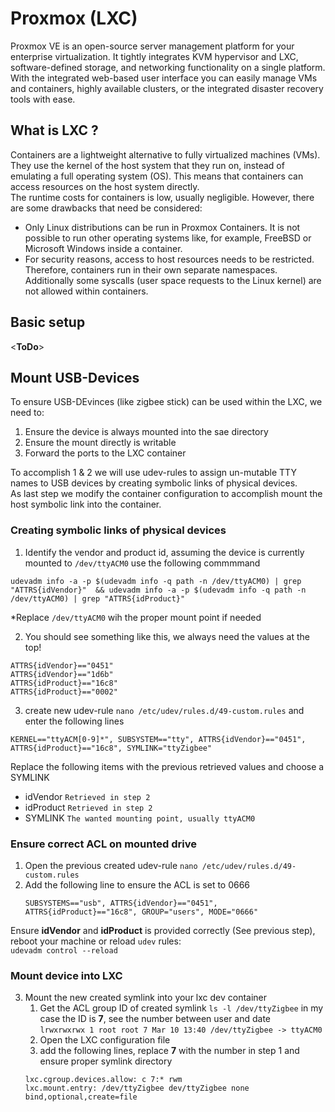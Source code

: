 # Proxmox (LXC)

Proxmox VE is an open-source server management platform for your enterprise virtualization. It tightly integrates KVM hypervisor and LXC, software-defined storage, and networking functionality on a single platform. With the integrated web-based user interface you can easily manage VMs and containers, highly available clusters, or the integrated disaster recovery tools with ease.

## What is LXC ?
Containers are a lightweight alternative to fully virtualized machines (VMs). They use the kernel of the host system that they run on, instead of emulating a full operating system (OS). This means that containers can access resources on the host system directly.  
The runtime costs for containers is low, usually negligible. However, there are some drawbacks that need be considered:

* Only Linux distributions can be run in Proxmox Containers. It is not possible to run other operating systems like, for example, FreeBSD or Microsoft Windows inside a container.  
* For security reasons, access to host resources needs to be restricted. Therefore, containers run in their own separate namespaces. Additionally some syscalls (user space requests to the Linux kernel) are not allowed within containers.

## Basic setup

<**ToDo**>

## Mount USB-Devices
To ensure USB-DEvinces (like zigbee stick) can be used within the LXC, we need to:   
1) Ensure the device is always mounted into the sae directory  
2) Ensure the mount directly is writable  
3) Forward the ports to the LXC container  

To accomplish 1 & 2 we will use udev-rules to assign un-mutable TTY names to USB devices by creating symbolic links of physical devices.  
As last step we modify the container configuration to accomplish mount the host symbolic link into the container.


### Creating symbolic links of physical devices
1) Identify the vendor and product id, assuming the device is currently mounted to ```/dev/ttyACM0``` use the following commmmand  
```
udevadm info -a -p $(udevadm info -q path -n /dev/ttyACM0) | grep "ATTRS{idVendor}"  && udevadm info -a -p $(udevadm info -q path -n /dev/ttyACM0) | grep "ATTRS{idProduct}"
```  
*Replace ```/dev/ttyACM0``` wih the proper mount point if needed  

2) You should see something like this, we always need the values at the top!  
```
ATTRS{idVendor}=="0451"
ATTRS{idVendor}=="1d6b"
ATTRS{idProduct}=="16c8"
ATTRS{idProduct}=="0002"
```

3) create new udev-rule ```nano /etc/udev/rules.d/49-custom.rules``` and enter the following lines
```
KERNEL=="ttyACM[0-9]*", SUBSYSTEM=="tty", ATTRS{idVendor}=="0451", ATTRS{idProduct}=="16c8", SYMLINK="ttyZigbee"
```
Replace the following items with the previous retrieved values and choose a SYMLINK
- idVendor ```Retrieved in step 2```
- idProduct ```Retrieved in step 2```
- SYMLINK  ```The wanted mounting point, usually ttyACM0```

### Ensure correct ACL on mounted drive
1) Open the previous created udev-rule
   ```nano /etc/udev/rules.d/49-custom.rules```
2) Add the following line to ensure the ACL is set to 0666
    ```
    SUBSYSTEMS=="usb", ATTRS{idVendor}=="0451", ATTRS{idProduct}=="16c8", GROUP="users", MODE="0666"
   ```
Ensure **idVendor** and **idProduct** is provided correctly (See previous step), reboot your machine or reload ```udev``` rules:  
    ```
    udevadm control --reload
    ```

### Mount device into LXC 
3) Mount the new created symlink into your lxc dev container
    1) Get the ACL group ID of created symlink ```ls -l /dev/ttyZigbee```
       in my case the ID is **7**, see the number between user and date  
       ```lrwxrwxrwx 1 root root 7 Mar 10 13:40 /dev/ttyZigbee -> ttyACM0```
    2) Open the LXC configuration file
    3) add the following lines, replace **7** with the number in step 1 and ensure proper symlink directory
    ```
    lxc.cgroup.devices.allow: c 7:* rwm
    lxc.mount.entry: /dev/ttyZigbee dev/ttyZigbee none bind,optional,create=file
    ```